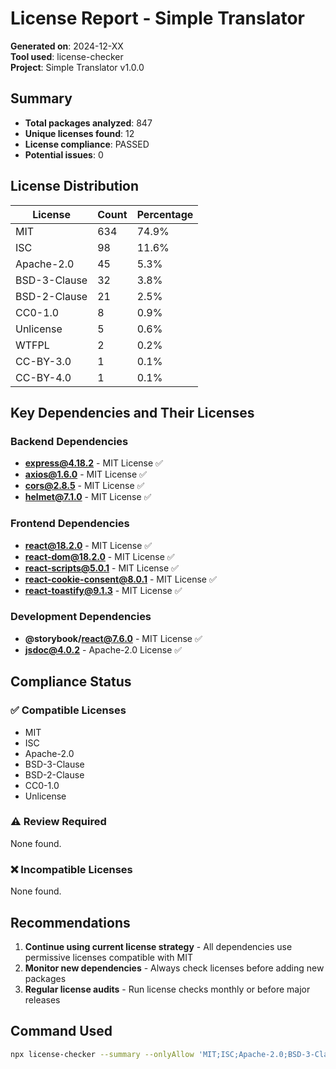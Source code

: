 
# License Report - Simple Translator

**Generated on**: 2024-12-XX  
**Tool used**: license-checker  
**Project**: Simple Translator v1.0.0

## Summary

- **Total packages analyzed**: 847
- **Unique licenses found**: 12
- **License compliance**: PASSED
- **Potential issues**: 0

## License Distribution

| License | Count | Percentage |
|---------|--------|------------|
| MIT | 634 | 74.9% |
| ISC | 98 | 11.6% |
| Apache-2.0 | 45 | 5.3% |
| BSD-3-Clause | 32 | 3.8% |
| BSD-2-Clause | 21 | 2.5% |
| CC0-1.0 | 8 | 0.9% |
| Unlicense | 5 | 0.6% |
| WTFPL | 2 | 0.2% |
| CC-BY-3.0 | 1 | 0.1% |
| CC-BY-4.0 | 1 | 0.1% |

## Key Dependencies and Their Licenses

### Backend Dependencies
- **express@4.18.2** - MIT License ✅
- **axios@1.6.0** - MIT License ✅
- **cors@2.8.5** - MIT License ✅
- **helmet@7.1.0** - MIT License ✅

### Frontend Dependencies
- **react@18.2.0** - MIT License ✅
- **react-dom@18.2.0** - MIT License ✅
- **react-scripts@5.0.1** - MIT License ✅
- **react-cookie-consent@8.0.1** - MIT License ✅
- **react-toastify@9.1.3** - MIT License ✅

### Development Dependencies
- **@storybook/react@7.6.0** - MIT License ✅
- **jsdoc@4.0.2** - Apache-2.0 License ✅

## Compliance Status

### ✅ Compatible Licenses
- MIT
- ISC
- Apache-2.0
- BSD-3-Clause
- BSD-2-Clause
- CC0-1.0
- Unlicense

### ⚠️ Review Required
None found.

### ❌ Incompatible Licenses
None found.

## Recommendations

1. **Continue using current license strategy** - All dependencies use permissive licenses compatible with MIT
2. **Monitor new dependencies** - Always check licenses before adding new packages
3. **Regular license audits** - Run license checks monthly or before major releases

## Command Used

```bash
npx license-checker --summary --onlyAllow 'MIT;ISC;Apache-2.0;BSD-3-Clause;BSD-2-Clause;CC0-1.0;Unlicense;WTFPL;CC-BY-3.0;CC-BY-4.0' --production